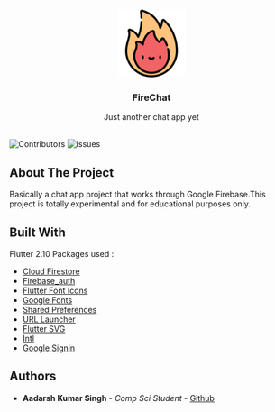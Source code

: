 <br/>
<p align="center">
  <a href="https://github.com/aadarshKsingh/FireChat">
    <img src="assets/images/fire.png" alt="Logo" width="120" height="120">
  </a>

  <h3 align="center">FireChat</h3>

  <p align="center">
    Just another chat app yet
    <br/>
    <br/>
  </p>
</p>

![Contributors](https://img.shields.io/github/contributors/aadarshKsingh/FireChat?color=dark-green) ![Issues](https://img.shields.io/github/issues/aadarshKsingh/FireChat) 

## About The Project

Basically a chat app project that works through Google Firebase.This project is totally experimental and for educational purposes only.

## Built With

Flutter 2.10
Packages used :

* [Cloud Firestore](https://pub.dev/packages/cloud_firestore)
* [Firebase_auth](https://pub.dev/packages/firebase_auth)
* [Flutter Font Icons](https://pub.dev/packages/flutter_font_icons)
* [Google Fonts](https://pub.dev/packages/google_fonts)
* [Shared Preferences](https://pub.dev/packages/shared_preferences)
* [URL Launcher](https://pub.dev/packages/url_launcher)
* [Flutter SVG](https://pub.dev/packages/flutter_svg)
* [Intl](https://pub.dev/packages/intl)
* [Google Signin](https://pub.dev/packages/google_sign_in)

## Authors

* **Aadarsh Kumar Singh** - *Comp Sci Student* - [Github](https://github.com/aadarshKsingh)

